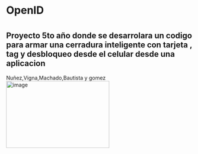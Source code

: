 <H1> OpenID <H1>
<H2> Proyecto 5to año  donde se desarrolara un codigo para armar una cerradura inteligente con tarjeta , tag y desbloqueo desde el celular desde una aplicacion </H2>

Nuñez,Vigna,Machado,Bautista y gomez
<img width="278" height="181" alt="image" src="https://github.com/user-attachments/assets/034dcbeb-f993-461c-add4-6c0d6981ecbf" />
